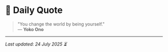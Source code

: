 # 📜 Daily Quote

> "You change the world by being yourself."  
> — **Yoko Ono**

---

_Last updated: 24 July 2025 ⏳_
